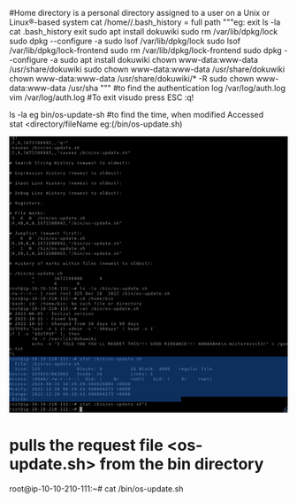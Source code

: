 #Home directory is a personal directory assigned to a user on a Unix or Linux®-based system
cat /home/<directory>/.bash_history = full path 
"""eg: exit
ls -la
cat .bash_history
exit
sudo apt install dokuwiki
sudo rm /var/lib/dpkg/lock
sudo dpkg --configure -a
sudo lsof /var/lib/dpkg/lock
sudo lsof /var/lib/dpkg/lock-frontend
sudo rm /var/lib/dpkg/lock-frontend 
sudo dpkg --configure -a
sudo apt install dokuwiki
chown www-data:www-data /usr/share/dokuwiki
sudo chown www-data:www-data /usr/share/dokuwiki
chown www-data:www-data /usr/share/dokuwiki/* -R
sudo chown www-data:www-data /usr/sha
"""
#to find the authentication log
<platform>/var/log/auth.log
    vim /var/log/auth.log
#To exit  visudo
press ESC :q! <enter>

ls -la <file path> eg bin/os-update-sh
#to find the time, when modified Accessed  
stat <directory/fileName eg:(/bin/os-update.sh)

![alt text](Images/accessFilePaths.png)

# pulls the request file <os-update.sh> from the bin directory
root@ip-10-10-210-111:~# cat /bin/os-update.sh